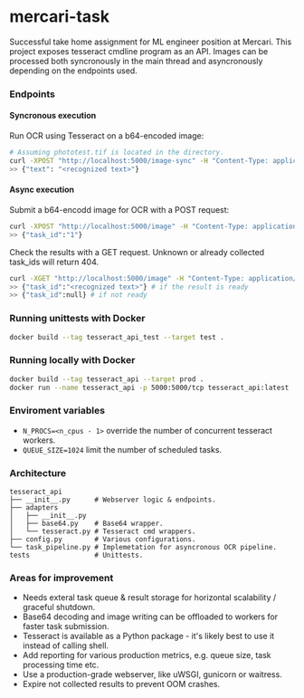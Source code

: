# mercari-task
Successful take home assignment for ML engineer position at Mercari. This project exposes tesseract cmdline program as an API. Images can be processed both syncronously in the main thread and asyncronously depending on the endpoints used.


### Endpoints
#### Syncronous execution
Run OCR using Tesseract on a b64-encoded image:
```bash
# Assuming phototest.tif is located in the directory.
curl -XPOST "http://localhost:5000/image-sync" -H "Content-Type: application/json;" -d "{\"image_data\": \"$(cat phototest.tif | base64)\"}"
>> {"text": "<recognized text>"}
```


#### Async execution
Submit a b64-encodd image for OCR with a POST request:
```bash
curl -XPOST "http://localhost:5000/image" -H "Content-Type: application/json;" -d "{\"image_data\": \"$(cat phototest.tif | base64)\"}"
>> {"task_id":"1"}
```
Check the results with a GET request. Unknown or already collected task_ids will return 404.
```bash
curl -XGET "http://localhost:5000/image" -H "Content-Type: application/json;" -d "{\"task_id\": \"1\"}"
>> {"task_id":"<recognized text>"} # if the result is ready
>> {"task_id":null} # if not ready
```


### Running unittests with Docker
```bash
docker build --tag tesseract_api_test --target test .
```


### Running locally with Docker
```bash
docker build --tag tesseract_api --target prod .
docker run --name tesseract_api -p 5000:5000/tcp tesseract_api:latest
```


### Enviroment variables
- `N_PROCS=<n_cpus - 1>` override the number of concurrent tesseract workers.
- `QUEUE_SIZE=1024` limit the number of scheduled tasks.


### Architecture
```
tesseract_api
├── __init__.py      # Webserver logic & endpoints.
├── adapters
│   ├── __init__.py
│   ├── base64.py    # Base64 wrapper.
│   └── tesseract.py # Tesseract cmd wrappers.
├── config.py        # Various configurations.
└── task_pipeline.py # Implemetation for asyncronous OCR pipeline.
tests                # Unittests.
```


### Areas for improvement
- Needs exteral task queue & result storage for horizontal scalability / graceful shutdown.
- Base64 decoding and image writing can be offloaded to workers for faster task submission.
- Tesseract is available as a Python package - it's likely best to use it instead of calling shell.
- Add reporting for various production metrics, e.g. queue size, task processing time etc.
- Use a production-grade webserver, like uWSGI, gunicorn or waitress.
- Expire not collected results to prevent OOM crashes.

